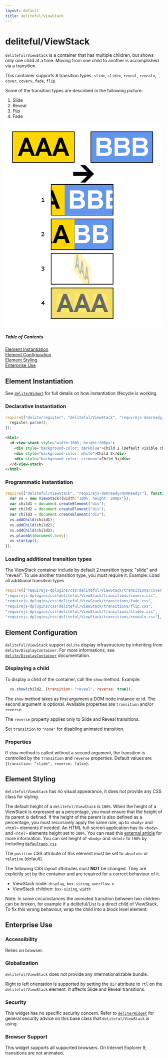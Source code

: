 ```yaml
---
layout: default
title: deliteful/ViewStack
---
```


# deliteful/ViewStack

`deliteful/ViewStack` is a container that has multiple children, but shows only one child at a time. Moving from one child to another is accomplished via a transition.

This container supports 8 transition types: `slide`, `slidev`, `reveal`, `revealv`, `cover`, `coverv`, `fade`, `flip`.

Some of the transition types are described in the following picture:

 1. Slide
 2. Reveal
 3. Flip
 4. Fade

![ViewStack Transitions](images/ViewStack.png)

##### Table of Contents
[Element Instantiation](#instantiation)  
[Element Configuration](#configuration)  
[Element Styling](#styling)  
[Enterprise Use](#enterprise)  

<a name="instantiation"></a>
## Element Instantiation

See [`delite/Widget`](/delite/docs/master/Widget.md) for full details on how instantiation lifecycle is working.

### Declarative Instantiation

```js
require(["delite/register", "deliteful/ViewStack", "requirejs-domready/domReady!"], function (register) {
  register.parse();
});
```

```html
<html>
  <d-view-stack style="width:100%; height:200px">
    <div style="background-color: darkblue">Child 1 (Default visible child)</div>
    <div style="background-color: white">Child 2</div>
    <div style="background-color: crimson">Child 3</div>
  </d-view-stack>
</html>
```

### Programmatic Instantiation

```js
require(["deliteful/ViewStack", "requirejs-domready/domReady!"], function (ViewStack) {
  var vs = new ViewStack({width:"100%, height: 200px"});
  var child1 = document.createElement("div");
  var child2 = document.createElement("div");
  var child3 = document.createElement("div");
  vs.addChild(child1);
  vs.addChild(child2);
  vs.addChild(child3);
  vs.placeAt(document.body);
  vs.startup();
});
```

### Loading additional transition types

The ViewStack container include by default 2 transition types: "slide" and "reveal". To use another transition type, you must require it:
Example: Load all additional transition types

```js
require(["requirejs-dplugins/css!deliteful/ViewStack/transitions/cover.css",
"requirejs-dplugins/css!deliteful/ViewStack/transitions/coverv.css",
"requirejs-dplugins/css!deliteful/ViewStack/transitions/fade.css",
"requirejs-dplugins/css!deliteful/ViewStack/transitions/flip.css",
"requirejs-dplugins/css!deliteful/ViewStack/transitions/slidev.css",
"requirejs-dplugins/css!deliteful/ViewStack/transitions/revealv.css"],...);
```

<a name="configuration"></a>
## Element Configuration

`deliteful/ViewStack` support `delite` display infrastructure by inheriting from `delite/DisplayContainer`. For more informations, see [`delite/DisplayContainer`](/delite/docs/master/DisplayContainer.md) documentation.

### Displaying a child

To display a child of the container, call the `show` method.
Example:

```js
  vs.show(child2, {transition: "reveal", reverse: true});

```

The `show` method takes as first argument a DOM node instance or id. The second argument is optional. Available properties are `transition` and/or `reverse`.

The `reverse` property applies only to Slide and Reveal transitions.

Set `transition` to `"none"` for disabling animated transition.

### Properties

If `show` method is called without a second argument, the transition is controlled by the `transition` and `reverse` properties.
Default values are `{transition: "slide", reverse: false}`.

<a name="styling"></a>
## Element Styling

`deliteful/ViewStack` has no visual appearance, it does not provide any CSS class for styling.

The default height of a `deliteful/ViewStack` is ``100%``. When the height of a ViewStack is expressed as a percentage, you must ensure that the height of its parent is defined.
If the height of the parent is also defined as a percentage, you must recursively apply the same rule, up to ``<body>`` and ``<html>`` elements if needed.
An HTML full-screen application has its ``<body>`` and ``<html>`` elements height set to ``100%``.
You can read this [external article](http://webdesign.about.com/od/csstutorials/f/set-css-height-100-percent.htm) for more information. 
You can set height of ``<body>`` and ``<html>`` to ``100%`` by including [`defaultapp.css`](/delite/docs/master/defaultapp.md) 

The `position` CSS attribute of this element must be set to `absolute` or `relative` (default).

The following CSS layout attributes must **NOT** be changed. They are explicitly set by the container and are required for a correct behaviour of it.
 - ViewStack node:  `display`, `box-sizing`, `overflow-x`
 - ViewStack children:  `box-sizing`, `width`

Note: In some circumstances the animated transition between two children can be broken, for example if a deliteful/List is a direct child of ViewStack.
To fix this wrong behaviour, wrap the child into a block level element.

<a name="enterprise"></a>
## Enterprise Use

### Accessibility

Relies on browser.

### Globalization

`deliteful/ViewStack` does not provide any internationalizable bundle.

Right to left orientation is supported by setting the `dir` attribute to `rtl` on the `deliteful/ViewStack` element. It affects Slide and Reveal transitions.

### Security

This widget has no specific security concern. Refer to [`delite/Widget`](/delite/docs/master/Widget.md) for general security advice on this base class that `deliteful/ViewStack` is using.

### Browser Support

This widget supports all supported browsers. On Internet Explorer 9, transitions are not animated.
